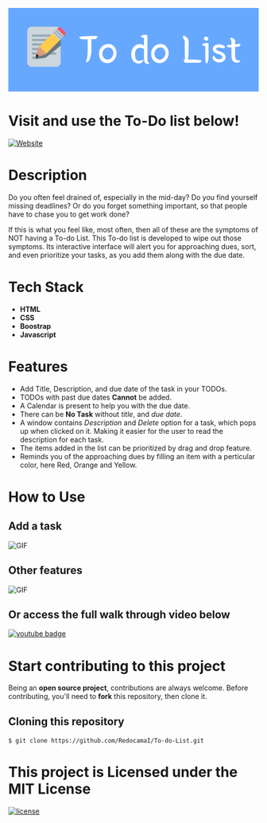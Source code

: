 ![banner](./images/todo_banner.png)

# Visit and use the To-Do list below!
[![Website](https://img.shields.io/badge/-Website-blue)](https://redocamai.github.io/To-do-List/)

# Description
Do you often feel drained of, especially in the mid-day? Do you find yourself missing deadlines? Or do you forget something important, so that people have to chase you to get work done?

If this is what you feel like, most often, then all of these are the symptoms of NOT having a To-do List.
This To-do list is developed to wipe out those symptoms. Its interactive interface will alert you for approaching dues, sort, and even prioritize your tasks, as you add them along with the due date.

# Tech Stack
 * **HTML**
 * **CSS**
 * **Boostrap**
 * **Javascript**

# Features
  * Add Title, Description, and due date of the task in your TODOs. 
  * TODOs with past due dates **Cannot** be added.
  * A Calendar is present to help you with the due date.
  * There can be **No Task** without *title*, and *due date*.
  * A window contains *Description* and *Delete* option for a task, which pops up when clicked on it. Making it easier for the user to read the description for each task. 
  * The items added in the list can be prioritized by drag and drop feature.
  * Reminds you of the approaching dues by filling an item with a perticular color, here Red, Orange and Yellow.

# How to Use

## Add a task
![GIF](https://media.giphy.com/media/vUMiJBtLT6SaVbT4bm/giphy.gif)

## Other features
![GIF](https://media.giphy.com/media/7VAlAPiRfnkMDhMZ54/giphy.gif)

## Or access the full walk through video below
[![youtube badge](https://img.shields.io/badge/-Suraj-fde1e1?style=flat&labelColor=red&logo=youtube&logoColor=white)](https://www.youtube.com/watch?v=jUg8RWDj4wg)

# Start contributing to this project
Being an **open source project**, contributions are always welcome.
Before contributing, you'll need to **fork** this repository, then clone it.
  ## Cloning this repository
  ```
  $ git clone https://github.com/RedocamaI/To-do-List.git
  ```
# This project is Licensed under the MIT License
  [![license](https://img.shields.io/badge/license-MIT-blue)](LICENSE.txt)

